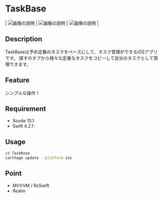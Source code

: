 # TaskBase

| ![画像の説明](https://github.com/nobezawa/TaskBase/wiki/images/screenshot_1.png) | ![画像の説明](https://github.com/nobezawa/TaskBase/wiki/images/screenshot_2.png) | ![画像の説明](https://github.com/nobezawa/TaskBase/wiki/images/screenshot_3.png) |

## Description  

TaskBaseは予め定番のタスクをベースにして、タスク管理ができるiOSアプリです。
探すのタブから様々な定番なタスクをコピーして自分のタスクとして管理できます。

## Feature

シンプルな操作！

## Requirement
- Xcode 10.1
- Swift 4.2.1

## Usage
```bash
cd TaskBase
carthage update --platform ios
```

## Point
- MVVVM / RxSwift
- Realm
